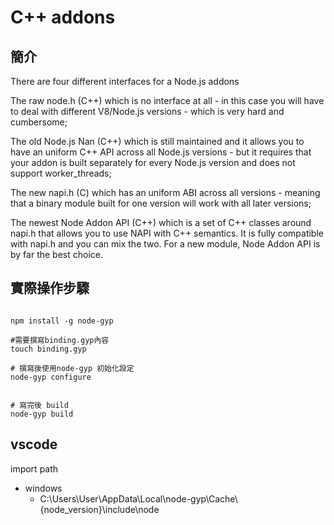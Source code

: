 # C++ addons

## 簡介

There are four different interfaces for a Node.js addons

The raw node.h (C++) which is no interface at all - in this case you will have to deal with different V8/Node.js versions - which is very hard and cumbersome;

The old Node.js Nan (C++) which is still maintained and it allows you to have an uniform C++ API across all Node.js versions - but it requires that your addon is built separately for every Node.js version and does not support worker_threads;

The new napi.h (C) which has an uniform ABI across all versions - meaning that a binary module built for one version will work with all later versions;

The newest Node Addon API (C++) which is a set of C++ classes around napi.h that allows you to use NAPI with C++ semantics. It is fully compatible with napi.h and you can mix the two.
For a new module, Node Addon API is by far the best choice.

## 實際操作步驟

```shell

npm install -g node-gyp

#需要撰寫binding.gyp內容
touch binding.gyp 

# 撰寫後使用node-gyp 初始化設定
node-gyp configure


# 寫完後 build
node-gyp build

```

## vscode

import path

- windows
  - C:\Users\User\AppData\Local\node-gyp\Cache\\{node_version}\include\node
